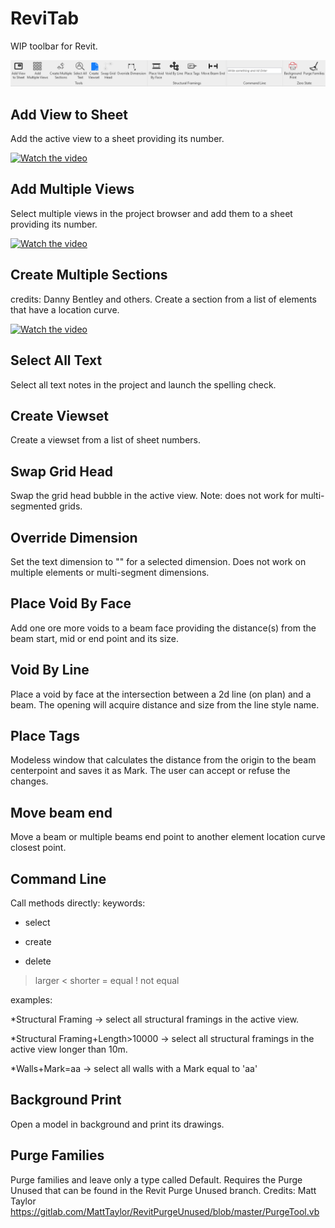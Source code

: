 # ReviTab
WIP toolbar for Revit. 

![IMG](images/reviTab.PNG)

## Add View to Sheet
Add the active view to a sheet providing its number.

[![Watch the video](https://img.youtube.com/vi/qPYRnkZicLo/maxresdefault.jpg)](https://youtu.be/qPYRnkZicLo)

## Add Multiple Views
Select multiple views in the project browser and add them to a sheet providing its number.

[![Watch the video](https://img.youtube.com/vi/uRq-HjIrW4g/maxresdefault.jpg)](https://youtu.be/uRq-HjIrW4g)

## Create Multiple Sections
credits: Danny Bentley and others. Create a section from a list of elements that have a location curve.

[![Watch the video](https://img.youtube.com/vi/coOg4BKto-k/maxresdefault.jpg)](https://youtu.be/coOg4BKto-k)

## Select All Text
Select all text notes in the project and launch the spelling check.

## Create Viewset
Create a viewset from a list of sheet numbers.

## Swap Grid Head
Swap the grid head bubble in the active view. Note: does not work for multi-segmented grids.

## Override Dimension
Set the text dimension to "" for a selected dimension. Does not work on multiple elements or multi-segment dimensions.

## Place Void By Face
Add one ore more voids to a beam face providing the distance(s) from the beam start, mid or end point and its size.



## Void By Line
Place a void by face at the intersection between a 2d line (on plan) and a beam. The opening will acquire distance and size from the line style name.



## Place Tags
Modeless window that calculates the distance from the origin to the beam centerpoint and saves it as Mark. The user can accept or refuse the changes.

## Move beam end
Move a beam or multiple beams end point to another element location curve closest point.

## Command Line
Call methods directly:
keywords: 
* select
+ create
- delete
> larger
< shorter
= equal
! not equal

examples:

\*Structural Framing -> select all structural framings in the active view.

\*Structural Framing+Length>10000 -> select all structural framings in the active view longer than 10m. 

\*Walls+Mark=aa -> select all walls with a Mark equal to 'aa'

## Background Print
Open a model in background and print its drawings.

## Purge Families
Purge families and leave only a type called Default. Requires the Purge Unused that can be found in the Revit Purge Unused branch. Credits: Matt Taylor https://gitlab.com/MattTaylor/RevitPurgeUnused/blob/master/PurgeTool.vb
